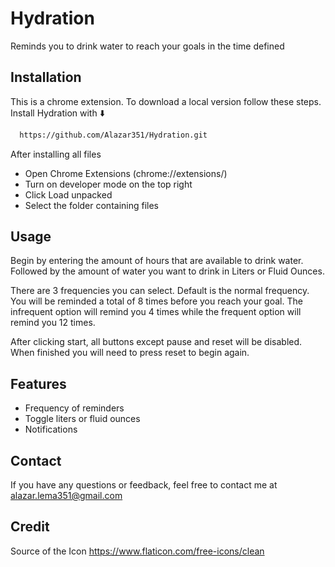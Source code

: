 
# Hydration

Reminds you to drink water to reach your goals in the time defined



## Installation
This is a chrome extension. To download a local version follow these steps.
Install Hydration with ⬇️

```bash
  https://github.com/Alazar351/Hydration.git

```

After installing all files
- Open Chrome Extensions (chrome://extensions/)
- Turn on developer mode on the top right
- Click Load unpacked
- Select the folder containing files
## Usage

Begin by entering the amount of hours that are available to drink water.
Followed by the amount of water you want to drink in Liters or Fluid Ounces.

There are 3 frequencies you can select. Default is the normal frequency. You will be reminded a total of 8 times before you reach your goal. The infrequent option will remind you 4 times while the frequent option will remind you 12 times. 

After clicking start, all buttons except pause and reset will be disabled. When finished you will need to press reset to begin again.


## Features

- Frequency of reminders
- Toggle liters or fluid ounces
- Notifications



## Contact

If you have any questions or feedback, feel free to contact me at alazar.lema351@gmail.com

## Credit
Source of the Icon
https://www.flaticon.com/free-icons/clean 


